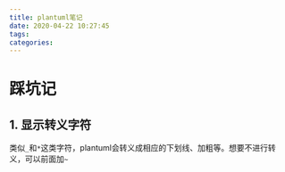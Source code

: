 ```yaml
---
title: plantuml笔记
date: 2020-04-22 10:27:45
tags:
categories:
---
```


# 踩坑记

## 1. 显示转义字符

类似`_`和`*`这类字符，plantuml会转义成相应的下划线、加粗等。想要不进行转义，可以前面加`~`
